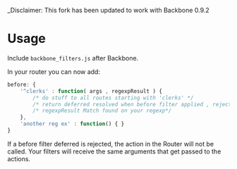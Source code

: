 _Disclaimer: This fork has been updated to work with Backbone 0.9.2
# Usage

Include `backbone_filters.js` after Backbone.

In your router you can now add:

```javascript
before: {
	'^clerks' : function( args , regexpResult ) {
		/* do stuff to all routes starting with 'clerks' */
		/* return deferred resolved when before filter applied , reject deferred to alter execution */
		/* regexpResult Match found on your regexp*/
	},
	'another reg ex' : function() { }
}
```

If a before filter deferred is rejected, the action in the Router will not be called. 
Your filters will receive the same arguments that get passed to the actions.